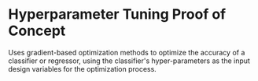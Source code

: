 # Hyperparameter Tuning Proof of Concept

Uses gradient-based optimization methods to optimize the accuracy of a classifier or regressor, using the classifier's hyper-parameters as the input design variables for the optimization process.

